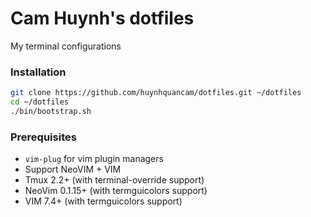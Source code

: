 Cam Huynh's dotfiles
========

My terminal configurations

### Installation

```sh
git clone https://github.com/huynhquancam/dotfiles.git ~/dotfiles
cd ~/dotfiles
./bin/bootstrap.sh
```

### Prerequisites

* `vim-plug` for vim plugin managers
* Support NeoVIM + VIM
* Tmux 2.2+ (with terminal-override support)
* NeoVim 0.1.15+ (with termguicolors support)
* VIM 7.4+ (with termguicolors support)

